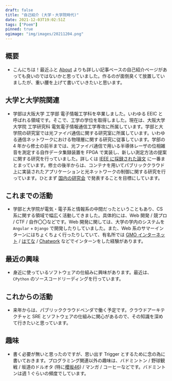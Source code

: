 ```yaml
---
draft: false
title: "自己紹介 (大学・大学院時代)"
date: 2021-12-03T19:02:51Z
tags: ["Poem"]
pinned: true
ogimage: "img/images/20211204.png"
---
```


## 概要

- こんにちは！最近ふと [About](https://haytok.jp/about/) よりも詳しい記事ベースの自己紹介ページがあっても良いのではないかと思っていました。作るのが面倒臭くて放置していましたが、重い腰を上げて書いていきたいと思います。

## 大学と大学院関連

- 学部は大阪大学 工学部 電子情報工学科を卒業しました。いわゆる EEIC と呼ばれる領域です。そこで、工学の学位を取得しました。現在は、大阪大学大学院 工学研究科 電気電子情報通信工学専攻に所属しています。学部と大学院の研究室では光ファイバ通信に関する研究室に所属しています。いわゆる通信ネットワークにおける物理層に関する研究に従事しています。学部の 4 年から修士の前半までは、光ファイバ通信で用いる半導体レーザの位相雑音を測定する自作データ集録装置を FPGA で実装し、新しい測定方法の提案に関する研究を行っていました。詳しくは [IEEE に採録された論文](https://ieeexplore.ieee.org/abstract/document/9506889) に一番まとまっています。修士の後半からは、コンテナを用いてパブリッククラウド上に実装されたアプリケーションと光ネットワークの制御に関する研究を行っています。ひとまず [国内の研究会](https://www.ieice.org/ken/paper/20220128fC7Q/) で発表することを目標にしています。

## これまでの活動

- 学部と大学院が電気・電子系と情報系の中間だったということもあり、CS 系に関する領域で幅広く活動してきました。具体的には、Web 開発 / 競プロ / CTF / 自作〇〇などです。Web 開発に関しては、大学の学内のシステムを `Angular` + `Django` で開発したりしていました。また、Web 系のサマーインターンにはちょくちょく行ったりしていて、有名所では [GMO インターネット](https://www.gmo.jp/) / [はてな](https://hatenacorp.jp/) / [Chatwork](https://go.chatwork.com/ja/) などでインターンをした経験があります。

## 最近の興味

- 身近に使っているソフトウェアの仕組みに興味があります。最近は、`CPython` のソースコードリーディングを行っています。

## これからの活動

- 来年からは、パブリッククラウドベンダで働く予定です。クラウドアーキテクチャと SRE とソフトウェアの仕組みに関心があるので、その知識を深めて行きたいと思っています。

## 趣味

- 書く必要が無いと思ったのですが、思い出す Trigger とするために念の為に書いておきます。プログラミング関連以外の趣味は、バドミントン / 野球観戦 / 坂道のドルオタ (特に[櫻坂46](https://sakurazaka46.com/s/s46/?ima=1126)) / マンガ / コーヒーなどです。バドミントンは週 1 ぐらいの頻度でしています。
<!-- また、櫻坂の[藤吉夏鈴ちゃん](https://sakurazaka46.com/s/s46/artist/47?ima=0000&link=ROBO004)は非常に尊いです🤞 -->
